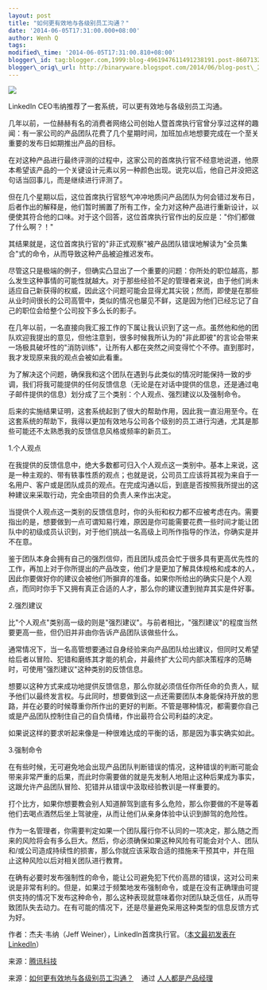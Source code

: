 ```yaml
--- 
layout: post 
title: "如何更有效地与各级别员工沟通？" 
date: '2014-06-05T17:31:00.000+08:00' 
author: Wenh Q
tags:
modified\_time: '2014-06-05T17:31:00.810+08:00' 
blogger\_id: tag:blogger.com,1999:blog-4961947611491238191.post-8607132867590861785
blogger\_orig\_url: http://binaryware.blogspot.com/2014/06/blog-post\_2108.html
---
```

![](https://images-blogger-opensocial.googleusercontent.com/gadgets/proxy?url=http%3A%2F%2Fimage.woshipm.com%2Fwp-files%2F2014%2F06%2Fbea4c2c8eb82d05891ddd71584881b56.jpg&container=blogger&gadget=a&rewriteMime=image%2F*)



LinkedIn CEO韦纳推荐了一套系统，可以更有效地与各级别员工沟通。



几年以前，一位赫赫有名的消费者网络公司创始人暨首席执行官曾分享过这样的趣闻：有一家公司的产品团队花费了几个星期时间，加班加点地想要完成在一个至关重要的发布日如期推出产品的目标。



在对这种产品进行最终评测的过程中，这家公司的首席执行官不经意地说道，他原本希望该产品的一个关键设计元素以另一种颜色出现。说完以后，他自己并没把这句话当回事儿，而是继续进行评测了。



但在几个星期以后，这位首席执行官怒气冲冲地质问产品团队为何会错过发布日，后者作出的解释是，他们暂时搁置了所有工作，全力对这种产品进行重新设计，以便使其符合他的口味。对于这个回答，这位首席执行官作出的反应是："你们都做了什么啊？！"



其结果就是，这位首席执行官的"非正式观察"被产品团队错误地解读为"全员集合"式的命令，从而导致这种产品被迫推迟发布。



尽管这只是极端的例子，但确实凸显出了一个重要的问题：你所处的职位越高，那么发生这种事情的可能性就越大。对于那些经验不足的管理者来说，由于他们尚未适应自己新获得的权威，因此这个问题可能会显得尤其尖锐；然而，即使是在那些从业时间很长的公司高管中，类似的情况也屡见不鲜，这是因为他们已经忘记了自己的职位会给整个公司投下多么长的影子。



在几年以前，一名直接向我汇报工作的下属让我认识到了这一点。虽然他和他的团队欢迎我提出的意见，但他注意到，很多时候我所认为的"非此即彼"的言论会带来一场极具破坏性的"消防训练"，让所有人都在突然之间变得忙个不停。直到那时，我才发现原来我的观点会被如此看重。



为了解决这个问题，确保我和这个团队在遇到与此类似的情况时能保持一致的步调，我们将我可能提供的任何反馈信息（无论是在对话中提供的信息，还是通过电子邮件提供的信息）划分成了三个类别：个人观点、强烈建议以及强制命令。



后来的实施结果证明，这套系统起到了很大的帮助作用，因此我一直沿用至今。在这套系统的帮助下，我得以更加有效地与公司各个级别的员工进行沟通，尤其是那些可能还不太熟悉我的反馈信息风格或频率的新员工。



1.个人观点



在我提供的反馈信息中，绝大多数都可归入个人观点这一类别中。基本上来说，这是一种主观的、带有轶事性质的观点；也就是说，公司员工应该将其视为来自于一名用户、客户或是团队成员的观点。在完成沟通以后，到底是否按照我所提出的这种建议来采取行动，完全由项目的负责人来作出决定。



当提供个人观点这一类别的反馈信息时，你的头衔和权力都不应被考虑在内。需要指出的是，想要做到一点可谓知易行难，原因是你可能需要花费一些时间才能让团队中的初级成员认识到，对于他们挑战一名高级上司所作指导的作法，你确实是并不在意。



鉴于团队本身会拥有自己的强烈信仰，而且团队成员会忙于很多具有更高优先性的工作，再加上对于你所提出的产品改变，他们才是更加了解具体规格和成本的人，因此你要做好你的建议会被他们所摒弃的准备。如果你所给出的确实只是个人观点，而同时你手下又拥有真正合适的人才，那么你的建议遭到抛弃其实是件好事。



2.强烈建议



比"个人观点"类别高一级的则是"强烈建议"。与前者相比，"强烈建议"的程度当然要更高一些，但仍旧并非由你告诉产品团队该做些什么。



通常情况下，当一名高管想要通过自身经验来向产品团队给出建议，但同时又希望给后者以冒险、犯错和磨练其才能的机会，并最终扩大公司内部决策程序的范畴时，可使用"强烈建议"这种类别的反馈信息。



想要以这种方式来成功地提供反馈信息，那么你就必须信任你所任命的负责人，赋予他们以最终发言权。与此同时，想要做到这一点还需要团队本身能保持开放的思路，并在必要的时候尊重你所作出的更好的判断。不管是哪种情况，都需要你自己或是产品团队控制住自己的自负情绪，作出最符合公司利益的决定。



如果说这样的要求听起来像是一种很难达成的平衡的话，那是因为事实确实如此。



3.强制命令



在有些时候，无可避免地会出现产品团队判断错误的情况，这种错误的判断可能会带来非常严重的后果，而此时你需要做的就是先发制人地阻止这种后果成为事实，这跟允许产品团队冒险、犯错并从错误中汲取经验教训是一样重要的。



打个比方，如果你想要教会别人知道醉驾到底有多么危险，那么你要做的不是等着他们去喝点酒然后坐上驾驶座，从而让他们从亲身体验中认识到醉驾的危险性。



作为一名管理者，你需要判定如果一个团队履行你不认同的一项决定，那么随之而来的风险将会有多么巨大。然后，你必须确保如果这种风险有可能会对个人、团队和/或公司造成持续性的损害，那么你就应该采取合适的措施来干预其中，并在阻止这种风险以后对相关团队进行教育。



在确有必要时发布强制性的命令，能让公司避免犯下代价高昂的错误，这对公司来说是非常有利的。但是，如果过于频繁地发布强制命令，或是在没有正确理由可提供支持的情况下发布这种命令，那么这种表现就意味着你对团队缺乏信任，从而导致团队失去动力。在有可能的情况下，还是尽量避免采用这种类型的信息反馈方式为好。



作者：杰夫·韦纳（Jeff
Weiner），LinkedIn首席执行官。（[本文最初发表在LinkedIn](http://www.linkedin.com/today/post/article/20140602024642-22330283-avoiding-the-unintended-consequences-of-casual-feedback?ref=tencent)）



来源：[腾讯科技](http://tech.qq.com/a/20140603/003896.htm)
<div>




</div>

<div>

来源：[如何更有效地与各级别员工沟通？](http://www.woshipm.com/zhichang/87964.html) 
  通过 [人人都是产品经理](http://www.woshipm.com/)

</div>
